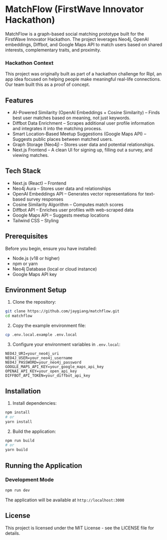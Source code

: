 # MatchFlow (FirstWave Innovator Hackathon)

MatchFlow is a graph-based social matching prototype built for the FirstWave Innovator Hackathon. The project leverages Neo4j, OpenAI embeddings, Diffbot, and Google Maps API to match users based on shared interests, complementary traits, and proximity.

### Hackathon Context
This project was originally built as part of a hackathon challenge for Ripl, an app idea focused on helping people make meaningful real-life connections. Our team built this as a proof of concept.

## Features
- AI-Powered Similarity (OpenAI Embeddings + Cosine Similarity) – Finds best user matches based on meaning, not just keywords.
- Diffbot Data Enrichment – Scrapes additional user profile information and integrates it into the matching process.
- Smart Location-Based Meetup Suggestions (Google Maps API) – Suggests public places between matched users.
- Graph Storage (Neo4j) – Stores user data and potential relationships.
- Next.js Frontend – A clean UI for signing up, filling out a survey, and viewing matches.

## Tech Stack
- Next.js (React) – Frontend
- Neo4j Aura – Stores user data and relationships
- OpenAI Embeddings API – Generates vector representations for text-based survey responses
- Cosine Similarity Algorithm – Computes match scores
- Diffbot API – Enriches user profiles with web-scraped data
- Google Maps API – Suggests meetup locations
- Tailwind CSS – Styling

## Prerequisites

Before you begin, ensure you have installed:
- Node.js (v18 or higher)
- npm or yarn
- Neo4j Database (local or cloud instance)
- Google Maps API key

## Environment Setup

1. Clone the repository:
```bash
git clone https://github.com/jaygiang/matchflow.git
cd matchflow
```

2. Copy the example environment file:
```bash
cp .env.local.example .env.local
```

3. Configure your environment variables in `.env.local`:
```
NEO4J_URI=your_neo4j_uri
NEO4J_USER=your_neo4j_username
NEO4J_PASSWORD=your_neo4j_password
GOOGLE_MAPS_API_KEY=your_google_maps_api_key
OPENAI_API_KEY=your_open_api_key
DIFFBOT_API_TOKEN=your_diffbot_api_key
```

## Installation

1. Install dependencies:
```bash
npm install
# or
yarn install
```

2. Build the application:
```bash
npm run build
# or
yarn build
```

## Running the Application

### Development Mode

```bash
npm run dev
```

The application will be available at `http://localhost:3000`

## License

This project is licensed under the MIT License - see the LICENSE file for details.
